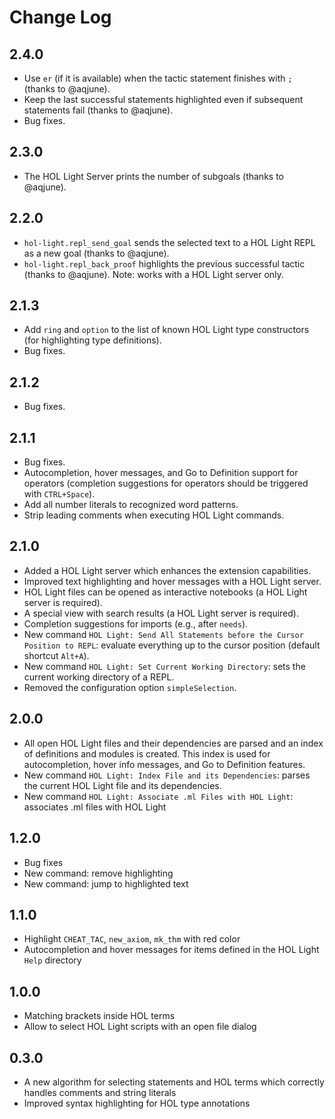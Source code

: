 # Change Log

## 2.4.0
- Use `er` (if it is available) when the tactic statement finishes with `;` (thanks to @aqjune).
- Keep the last successful statements highlighted even if subsequent statements fail (thanks to @aqjune).
- Bug fixes.


## 2.3.0
- The HOL Light Server prints the number of subgoals (thanks to @aqjune).

## 2.2.0
- `hol-light.repl_send_goal` sends the selected text to a HOL Light REPL as a new goal (thanks to @aqjune).
- `hol-light.repl_back_proof` highlights the previous successful tactic (thanks to @aqjune). 
   Note: works with a HOL Light server only.

## 2.1.3
- Add `ring` and `option` to the list of known HOL Light type constructors (for
  highlighting type definitions).
- Bug fixes.

## 2.1.2
- Bug fixes.

## 2.1.1
- Bug fixes.
- Autocompletion, hover messages, and Go to Definition support for operators
  (completion suggestions for operators should be triggered with `CTRL+Space`).
- Add all number literals to recognized word patterns.
- Strip leading comments when executing HOL Light commands.

## 2.1.0
- Added a HOL Light server which enhances the extension capabilities.
- Improved text highlighting and hover messages with a HOL Light server.
- HOL Light files can be opened as interactive notebooks (a HOL Light server is required).
- A special view with search results (a HOL Light server is required).
- Completion suggestions for imports (e.g., after `needs`).
- New command `HOL Light: Send All Statements before the Cursor Position to REPL`:
  evaluate everything up to the cursor position (default shortcut `Alt+A`).
- New command `HOL Light: Set Current Working Directory`: sets the current working
  directory of a REPL.
- Removed the configuration option `simpleSelection`.

## 2.0.0
- All open HOL Light files and their dependencies are parsed and an index of definitions and modules is
  created. This index is used for autocompletion, hover info messages, and Go to Definition features.
- New command `HOL Light: Index File and its Dependencies`: parses the current HOL Light file
  and its dependencies.
- New command `HOL Light: Associate .ml Files with HOL Light`: associates .ml files with HOL Light

## 1.2.0
- Bug fixes
- New command: remove highlighting
- New command: jump to highlighted text

## 1.1.0
- Highlight `CHEAT_TAC`, `new_axiom`, `mk_thm` with red color
- Autocompletion and hover messages for items defined in the HOL Light `Help` directory

## 1.0.0
- Matching brackets inside HOL terms
- Allow to select HOL Light scripts with an open file dialog

## 0.3.0
- A new algorithm for selecting statements and HOL terms which correctly handles comments and string literals
- Improved syntax highlighting for HOL type annotations
